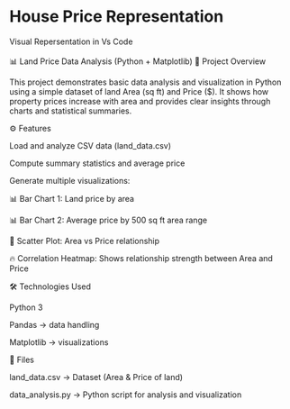# House Price Representation
Visual Repersentation in Vs Code 
<br> <br>📊 Land Price Data Analysis (Python + Matplotlib)
📌 Project Overview

This project demonstrates basic data analysis and visualization in Python using a simple dataset of land Area (sq ft) and Price ($).
It shows how property prices increase with area and provides clear insights through charts and statistical summaries.

⚙️ Features

Load and analyze CSV data (land_data.csv)

Compute summary statistics and average price

Generate multiple visualizations:

📊 Bar Chart 1: Land price by area

📊 Bar Chart 2: Average price by 500 sq ft area range

🔵 Scatter Plot: Area vs Price relationship

🔥 Correlation Heatmap: Shows relationship strength between Area and Price

🛠️ Technologies Used

Python 3

Pandas → data handling

Matplotlib → visualizations

📂 Files

land_data.csv → Dataset (Area & Price of land)

data_analysis.py → Python script for analysis and visualization
